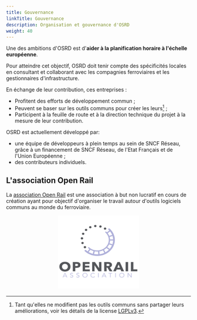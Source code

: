 ```yaml
---
title: Gouvernance
linkTitle: Gouvernance
description: Organisation et gouvernance d'OSRD
weight: 40
---
```


Une des ambitions d'OSRD est d'**aider à la planification horaire à l'échelle européenne**.

Pour atteindre cet objectif, OSRD doit tenir compte des spécificités locales en consultant et collaborant avec les compagnies ferroviaires et les gestionnaires d'infrastructure.

En échange de leur contribution, ces entreprises&nbsp;:

- Profitent des efforts de développement commun&nbsp;;
- Peuvent se baser sur les outils communs pour créer les leurs[^license]&nbsp;;
- Participent à la feuille de route et à la direction technique du projet à la mesure de leur contribution.

[^license]: Tant qu'elles ne modifient pas les outils communs sans partager leurs améliorations, voir les détails de la license [LGPLv3](https://www.gnu.org/licenses/lgpl-3.0.fr.html).

OSRD est actuellement développé par:

- une équipe de développeurs à plein temps au sein de SNCF Réseau, grâce à un financement de SNCF Réseau, de l'Etat Français et de l'Union Européenne&nbsp;;
- des contributeurs individuels.

## L'association Open Rail

La [association Open Rail](https://openrailassociation.org/) est une association à but non lucratif en cours de création ayant pour objectif d'organiser le travail autour d'outils logiciels communs au monde du ferroviaire.

<a href="https://openrailassociation.org/"><img class="marginauto" src="logo-openrail-association.png" alt="Association OpenRail"></a>

<style>
.marginauto {
	margin: 10px auto 20px;
	display: block;
	width:220px; 
	height:200px;
}
.marginauto:hover {
	filter: brightness(70%);
	transition: all 0.50s;
}
</style>
